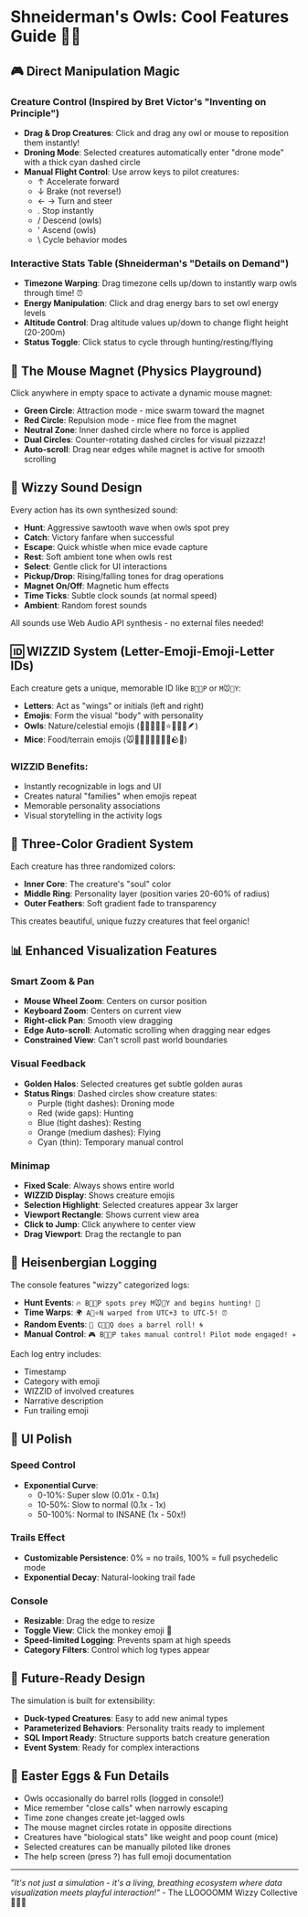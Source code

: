 # Shneiderman's Owls: Cool Features Guide 🦉✨

## 🎮 Direct Manipulation Magic

### Creature Control (Inspired by Bret Victor's "Inventing on Principle")
- **Drag & Drop Creatures**: Click and drag any owl or mouse to reposition them instantly!
- **Droning Mode**: Selected creatures automatically enter "drone mode" with a thick cyan dashed circle
- **Manual Flight Control**: Use arrow keys to pilot creatures:
  - ↑ Accelerate forward
  - ↓ Brake (not reverse!)
  - ← → Turn and steer
  - . Stop instantly
  - / Descend (owls)
  - ' Ascend (owls)
  - \ Cycle behavior modes

### Interactive Stats Table (Shneiderman's "Details on Demand")
- **Timezone Warping**: Drag timezone cells up/down to instantly warp owls through time! ⏰
- **Energy Manipulation**: Click and drag energy bars to set owl energy levels
- **Altitude Control**: Drag altitude values up/down to change flight height (20-200m)
- **Status Toggle**: Click status to cycle through hunting/resting/flying

## 🧲 The Mouse Magnet (Physics Playground)

Click anywhere in empty space to activate a dynamic mouse magnet:
- **Green Circle**: Attraction mode - mice swarm toward the magnet
- **Red Circle**: Repulsion mode - mice flee from the magnet
- **Neutral Zone**: Inner dashed circle where no force is applied
- **Dual Circles**: Counter-rotating dashed circles for visual pizzazz!
- **Auto-scroll**: Drag near edges while magnet is active for smooth scrolling

## 🎵 Wizzy Sound Design

Every action has its own synthesized sound:
- **Hunt**: Aggressive sawtooth wave when owls spot prey
- **Catch**: Victory fanfare when successful
- **Escape**: Quick whistle when mice evade capture
- **Rest**: Soft ambient tone when owls rest
- **Select**: Gentle click for UI interactions
- **Pickup/Drop**: Rising/falling tones for drag operations
- **Magnet On/Off**: Magnetic hum effects
- **Time Ticks**: Subtle clock sounds (at normal speed)
- **Ambient**: Random forest sounds

All sounds use Web Audio API synthesis - no external files needed!

## 🆔 WIZZID System (Letter-Emoji-Emoji-Letter IDs)

Each creature gets a unique, memorable ID like `B🦉🌙P` or `M🐭🧀Y`:
- **Letters**: Act as "wings" or initials (left and right)
- **Emojis**: Form the visual "body" with personality
- **Owls**: Nature/celestial emojis (🦉🌳🌲🍃🌙⭐🌟🌌🦅🪶)
- **Mice**: Food/terrain emojis (🐭🧀🌾🌽🥜🍞🥖🍪🪨🌰)

### WIZZID Benefits:
- Instantly recognizable in logs and UI
- Creates natural "families" when emojis repeat
- Memorable personality associations
- Visual storytelling in the activity logs

## 🌈 Three-Color Gradient System

Each creature has three randomized colors:
- **Inner Core**: The creature's "soul" color
- **Middle Ring**: Personality layer (position varies 20-60% of radius)
- **Outer Feathers**: Soft gradient fade to transparency

This creates beautiful, unique fuzzy creatures that feel organic!

## 📊 Enhanced Visualization Features

### Smart Zoom & Pan
- **Mouse Wheel Zoom**: Centers on cursor position
- **Keyboard Zoom**: Centers on current view
- **Right-click Pan**: Smooth view dragging
- **Edge Auto-scroll**: Automatic scrolling when dragging near edges
- **Constrained View**: Can't scroll past world boundaries

### Visual Feedback
- **Golden Halos**: Selected creatures get subtle golden auras
- **Status Rings**: Dashed circles show creature states:
  - Purple (tight dashes): Droning mode
  - Red (wide gaps): Hunting
  - Blue (tight dashes): Resting
  - Orange (medium dashes): Flying
  - Cyan (thin): Temporary manual control

### Minimap
- **Fixed Scale**: Always shows entire world
- **WIZZID Display**: Shows creature emojis
- **Selection Highlight**: Selected creatures appear 3x larger
- **Viewport Rectangle**: Shows current view area
- **Click to Jump**: Click anywhere to center view
- **Drag Viewport**: Drag the rectangle to pan

## 🎪 Heisenbergian Logging

The console features "wizzy" categorized logs:
- **Hunt Events**: `🔥 B🦉🌙P spots prey M🐭🧀Y and begins hunting! 🎯`
- **Time Warps**: `🌍 A🦉⭐N warped from UTC+3 to UTC-5! ⏰`
- **Random Events**: `🎪 C🦉🍃Q does a barrel roll! 🌀`
- **Manual Control**: `🎮 B🦉🌙P takes manual control! Pilot mode engaged! ✈️`

Each log entry includes:
- Timestamp
- Category with emoji
- WIZZID of involved creatures
- Narrative description
- Fun trailing emoji

## 🎨 UI Polish

### Speed Control
- **Exponential Curve**: 
  - 0-10%: Super slow (0.01x - 0.1x)
  - 10-50%: Slow to normal (0.1x - 1x)
  - 50-100%: Normal to INSANE (1x - 50x!)

### Trails Effect
- **Customizable Persistence**: 0% = no trails, 100% = full psychedelic mode
- **Exponential Decay**: Natural-looking trail fade

### Console
- **Resizable**: Drag the edge to resize
- **Toggle View**: Click the monkey emoji 🙈
- **Speed-limited Logging**: Prevents spam at high speeds
- **Category Filters**: Control which log types appear

## 🔮 Future-Ready Design

The simulation is built for extensibility:
- **Duck-typed Creatures**: Easy to add new animal types
- **Parameterized Behaviors**: Personality traits ready to implement
- **SQL Import Ready**: Structure supports batch creature generation
- **Event System**: Ready for complex interactions

## 🎯 Easter Eggs & Fun Details

- Owls occasionally do barrel rolls (logged in console!)
- Mice remember "close calls" when narrowly escaping
- Time zone changes create jet-lagged owls
- The mouse magnet circles rotate in opposite directions
- Creatures have "biological stats" like weight and poop count (mice)
- Selected creatures can be manually piloted like drones
- The help screen (press ?) has full emoji documentation

---

*"It's not just a simulation - it's a living, breathing ecosystem where data visualization meets playful interaction!"* - The LLOOOOMM Wizzy Collective 🦉🐭✨ 